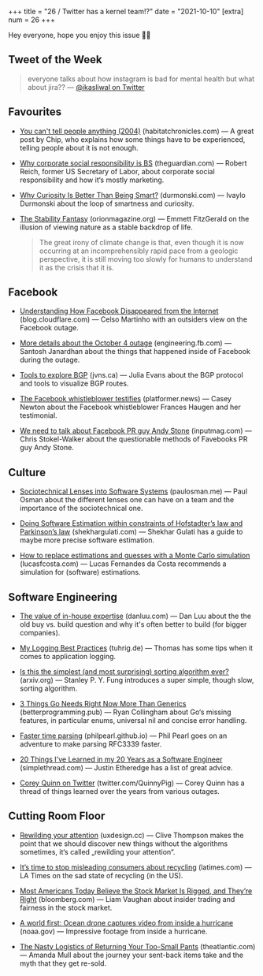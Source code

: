 +++
title = "26 / Twitter has a kernel team!?" 
date = "2021-10-10"
[extra]
num = 26
+++

Hey everyone, hope you enjoy this issue ✌🏻 

## Tweet of the Week 

> everyone talks about how instagram is bad for mental health but what about jira??
> — [@ikasliwal on Twitter](https://twitter.com/ikasliwal/status/1446249388699840556)

## Favourites 

* [You can't tell people anything (2004)](http://habitatchronicles.com/2004/04/you-cant-tell-people-anything/) (habitatchronicles.com) — A great post by Chip, who explains how some things have to be experienced, telling people about it is not enough.

* [Why corporate social responsibility is BS](https://www.theguardian.com/commentisfree/2021/sep/26/why-corporate-social-responsibility-is-bs) (theguardian.com) — Robert Reich, former US Secretary of Labor, about corporate social responsibility and how it‘s mostly marketing.

* [Why Curiosity Is Better Than Being Smart?](https://durmonski.com/life-advice/curiosity-is-better-than-being-smart/) (durmonski.com) — Ivaylo Durmonski about the loop of smartness and curiosity.

* [The Stability Fantasy](https://orionmagazine.org/article/the-stability-fantasy/) (orionmagazine.org) — Emmett FitzGerald on the illusion of viewing nature as a stable backdrop of life.
  > The great irony of climate change is that, even though it is now occurring at an incomprehensibly rapid pace from a geologic perspective, it is still moving too slowly for humans to understand it as the crisis that it is.

## Facebook

* [Understanding How Facebook Disappeared from the Internet](https://blog.cloudflare.com/october-2021-facebook-outage/) (blog.cloudflare.com) — Celso Martinho with an outsiders view on the Facebook outage.

* [More details about the October 4 outage](https://engineering.fb.com/2021/10/05/networking-traffic/outage-details/) (engineering.fb.com) — Santosh Janardhan about the things that happened inside of Facebook during the outage.

* [Tools to explore BGP](https://jvns.ca/blog/2021/10/05/tools-to-look-at-bgp-routes/) (jvns.ca) — Julia Evans about the BGP protocol and tools to visualize BGP routes.

* [The Facebook whistleblower testifies](https://www.platformer.news/p/the-facebook-whistleblower-testifies?token=eyJ1c2VyX2lkIjozNTczNDk4MywicG9zdF9pZCI6NDIyMDc4NDYsIl8iOiJiRXNvYSIsImlhdCI6MTYzMzYwODY1NCwiZXhwIjoxNjMzNjEyMjU0LCJpc3MiOiJwdWItNzk3NiIsInN1YiI6InBvc3QtcmVhY3Rpb24ifQ.Tae3w8qAADwECaGdZeXtSAPZpy1EkD8dO8-j41QNXfg) (platformer.news) — Casey Newton about the Facebook whistleblower Frances Haugen and her testimonial.

* [We need to talk about Facebook PR guy Andy Stone](https://www.inputmag.com/features/facebook-public-relations-andy-stone-twitter-whistleblower-controversy) (inputmag.com) — Chris Stokel-Walker about the questionable methods of Favebooks PR guy Andy Stone. 

## Culture 

* [Sociotechnical Lenses into Software Systems](https://paulosman.me/2021/10/02/sociotechnical-lenses-into-software-systems/) (paulosman.me) — Paul Osman about the different lenses one can have on a team and the importance of the sociotechnical one.

* [Doing Software Estimation within constraints of Hofstadter’s law and Parkinson’s law](https://shekhargulati.com/2021/09/23/doing-software-estimation-within-constraints-of-hofstadters-law-and-parkinsons-law/) (shekhargulati.com) — Shekhar Gulati has a guide to maybe more precise software estimation.

* [How to replace estimations and guesses with a Monte Carlo simulation](https://lucasfcosta.com/2021/09/20/monte-carlo-forecasts.html) (lucasfcosta.com) — Lucas Fernandes da Costa recommends a simulation for (software) estimations.

## Software Engineering 

* [The value of in-house expertise](https://danluu.com/in-house/) (danluu.com) — Dan Luu about the the old buy vs. build question and why it's often better to build (for bigger companies). 

* [My Logging Best Practices](https://tuhrig.de/my-logging-best-practices/) (tuhrig.de) — Thomas has some tips when it comes to application logging.

* [Is this the simplest (and most surprising) sorting algorithm ever?](https://arxiv.org/abs/2110.01111) (arxiv.org) — Stanley P. Y. Fung introduces a super simple, though slow, sorting algorithm.

* [3 Things Go Needs Right Now More Than Generics](https://betterprogramming.pub/three-things-go-needs-right-now-more-than-generics-a6225d62f76b) (betterprogramming.pub) — Ryan Collingham about Go‘s missing features, in particular enums, universal nil and concise error handling.

* [Faster time parsing](https://philpearl.github.io/post/perf_time/) (philpearl.github.io) — Phil Pearl goes on an adventure to make parsing RFC3339 faster.

* [20 Things I've Learned in my 20 Years as a Software Engineer](https://www.simplethread.com/20-things-ive-learned-in-my-20-years-as-a-software-engineer/) (simplethread.com) — Justin Etheredge has a list of great advice.

* [Corey Quinn on Twitter](https://twitter.com/QuinnyPig/status/1445151389122842624) (twitter.com/QuinnyPig) — Corey Quinn has a thread of things learned over the years from various outages.

## Cutting Room Floor 

* [Rewilding your attention](https://uxdesign.cc/rewilding-your-attention-d518ede18855) (uxdesign.cc) — Clive Thompson makes the point that we should discover new things without the algorithms sometimes, it‘s called „rewilding your attention“. 

* [It’s time to stop misleading consumers about recycling](https://www.latimes.com/opinion/story/2021-09-29/editorial-its-time-to-stop-lying-to-consumers-about-the-sad-state-of-recycling) (latimes.com) — LA Times on the sad state of recycling (in the US).

* [Most Americans Today Believe the Stock Market Is Rigged, and They’re Right](https://www.bloomberg.com/news/features/2021-09-29/is-stock-market-rigged-insider-trading-by-executives-is-pervasive-critics-say) (bloomberg.com) —  Liam Vaughan about insider trading and fairness in the stock market.

* [A world first: Ocean drone captures video from inside a hurricane](http://www.noaa.gov/news-release/world-first-ocean-drone-captures-video-from-inside-hurricane) (noaa.gov) — Impressive footage from inside a hurricane.

* [The Nasty Logistics of Returning Your Too-Small Pants](https://www.theatlantic.com/magazine/archive/2021/11/free-returns-online-shopping/620169/) (theatlantic.com) — Amanda Mull about the journey your sent-back items take and the myth that they get re-sold.